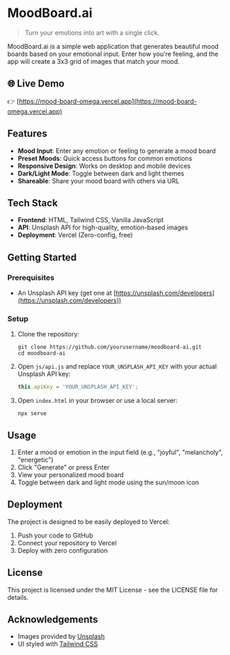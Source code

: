 # MoodBoard.ai

> Turn your emotions into art with a single click.

MoodBoard.ai is a simple web application that generates beautiful mood boards based on your emotional input. Enter how you're feeling, and the app will create a 3x3 grid of images that match your mood.

## 🌐 Live Demo  
👉 [https://mood-board-omega.vercel.app](https://mood-board-omega.vercel.app)

## Features

- **Mood Input**: Enter any emotion or feeling to generate a mood board
- **Preset Moods**: Quick access buttons for common emotions
- **Responsive Design**: Works on desktop and mobile devices
- **Dark/Light Mode**: Toggle between dark and light themes
- **Shareable**: Share your mood board with others via URL

## Tech Stack

- **Frontend**: HTML, Tailwind CSS, Vanilla JavaScript
- **API**: Unsplash API for high-quality, emotion-based images
- **Deployment**: Vercel (Zero-config, free)

## Getting Started

### Prerequisites

- An Unsplash API key (get one at [https://unsplash.com/developers](https://unsplash.com/developers))

### Setup

1. Clone the repository:
   ```
   git clone https://github.com/yourusername/moodboard-ai.git
   cd moodboard-ai
   ```

2. Open `js/api.js` and replace `YOUR_UNSPLASH_API_KEY` with your actual Unsplash API key:
   ```javascript
   this.apiKey = 'YOUR_UNSPLASH_API_KEY';
   ```

3. Open `index.html` in your browser or use a local server:
   ```
   npx serve
   ```

## Usage

1. Enter a mood or emotion in the input field (e.g., "joyful", "melancholy", "energetic")
2. Click "Generate" or press Enter
3. View your personalized mood board
4. Toggle between dark and light mode using the sun/moon icon

## Deployment

The project is designed to be easily deployed to Vercel:

1. Push your code to GitHub
2. Connect your repository to Vercel
3. Deploy with zero configuration

## License

This project is licensed under the MIT License - see the LICENSE file for details.

## Acknowledgements

- Images provided by [Unsplash](https://unsplash.com)
- UI styled with [Tailwind CSS](https://tailwindcss.com)
